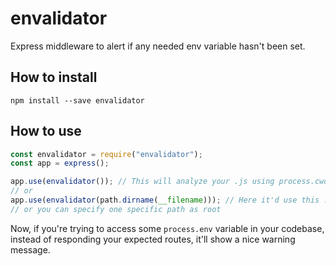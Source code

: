 # envalidator
Express middleware to alert if any needed env variable hasn't been set.

## How to install 

```ssh
npm install --save envalidator
```

## How to use

```javascript
const envalidator = require("envalidator");
const app = express();

app.use(envalidator()); // This will analyze your .js using process.cwd() -the node process directory- as root path
// or
app.use(envalidator(path.dirname(__filename))); // Here it'd use this .js file's location directory as root path
// or you can specify one specific path as root
```

Now, if you're trying to access some `process.env` variable in your codebase, instead of responding your expected routes, it'll show a nice warning message.
